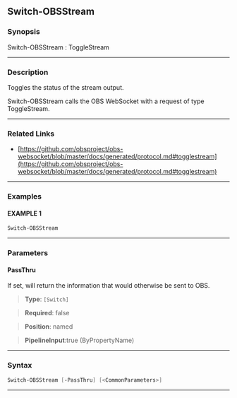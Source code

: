 Switch-OBSStream
----------------
### Synopsis
Switch-OBSStream : ToggleStream

---
### Description

Toggles the status of the stream output.


Switch-OBSStream calls the OBS WebSocket with a request of type ToggleStream.

---
### Related Links
* [https://github.com/obsproject/obs-websocket/blob/master/docs/generated/protocol.md#togglestream](https://github.com/obsproject/obs-websocket/blob/master/docs/generated/protocol.md#togglestream)



---
### Examples
#### EXAMPLE 1
```PowerShell
Switch-OBSStream
```

---
### Parameters
#### **PassThru**

If set, will return the information that would otherwise be sent to OBS.



> **Type**: ```[Switch]```

> **Required**: false

> **Position**: named

> **PipelineInput**:true (ByPropertyName)



---
### Syntax
```PowerShell
Switch-OBSStream [-PassThru] [<CommonParameters>]
```
---
